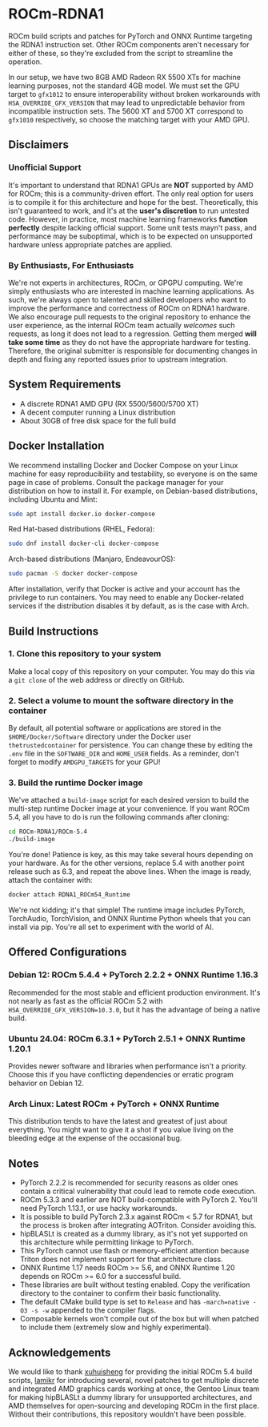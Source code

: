 # ROCm-RDNA1

ROCm build scripts and patches for PyTorch and ONNX Runtime targeting the RDNA1 instruction set. Other ROCm components aren't necessary for either of these, so they're excluded from the script to streamline the operation.

In our setup, we have two 8GB AMD Radeon RX 5500 XTs for machine learning purposes, not the standard 4GB model. We must set the GPU target to `gfx1012` to ensure interoperability without broken workarounds with `HSA_OVERRIDE_GFX_VERSION` that may lead to unpredictable behavior from incompatible instruction sets. The 5600 XT and 5700 XT correspond to `gfx1010` respectively, so choose the matching target with your AMD GPU.

## Disclaimers

### Unofficial Support

It's important to understand that RDNA1 GPUs are **NOT** supported by AMD for ROCm; this is a community-driven effort. The only real option for users is to compile it for this architecture and hope for the best. Theoretically, this isn't guaranteed to work, and it's at the **user's discretion** to run untested code. However, in practice, most machine learning frameworks **function perfectly** despite lacking official support. Some unit tests mayn't pass, and performance may be suboptimal, which is to be expected on unsupported hardware unless appropriate patches are applied.

### By Enthusiasts, For Enthusiasts

We're not experts in architectures, ROCm, or GPGPU computing. We're simply enthusiasts who are interested in machine learning applications. As such, we're always open to talented and skilled developers who want to improve the performance and correctness of ROCm on RDNA1 hardware. We also encourage pull requests to the original repository to enhance the user experience, as the internal ROCm team actually *welcomes* such requests, as long it does not lead to a regression. Getting them merged **will take some time** as they do not have the appropriate hardware for testing. Therefore, the original submitter is responsible for documenting changes in depth and fixing any reported issues prior to upstream integration.

## System Requirements

- A discrete RDNA1 AMD GPU (RX 5500/5600/5700 XT)
- A decent computer running a Linux distribution
- About 30GB of free disk space for the full build

## Docker Installation

We recommend installing Docker and Docker Compose on your Linux machine for easy reproducibility and testability, so everyone is on the same page in case of problems. Consult the package manager for your distribution on how to install it. For example, on Debian-based distributions, including Ubuntu and Mint:

```sh
sudo apt install docker.io docker-compose
```

Red Hat-based distributions (RHEL, Fedora):

```sh
sudo dnf install docker-cli docker-compose
```

Arch-based distributions (Manjaro, EndeavourOS):

```sh
sudo pacman -S docker docker-compose
```

After installation, verify that Docker is active and your account has the privilege to run containers. You may need to enable any Docker-related services if the distribution disables it by default, as is the case with Arch.

## Build Instructions

### 1. Clone this repository to your system

Make a local copy of this repository on your computer. You may do this via a `git clone` of the web address or directly on GitHub.

### 2. Select a volume to mount the software directory in the container

By default, all potential software or applications are stored in the ``$HOME/Docker/Software`` directory under the Docker user ``thetrustedcontainer`` for persistence. You can change these by editing the ``.env`` file in the ``SOFTWARE_DIR`` and ``HOME_USER`` fields. As a reminder, don't forget to modify ``AMDGPU_TARGETS`` for your GPU!

### 3. Build the runtime Docker image

We've attached a `build-image` script for each desired version to build the multi-step runtime Docker image at your convenience. If you want ROCm 5.4, all you have to do is run the following commands after cloning:

```sh
cd ROCm-RDNA1/ROCm-5.4
./build-image
```

You're done! Patience is key, as this may take several hours depending on your hardware. As for the other versions, replace 5.4 with another point release such as 6.3, and repeat the above lines. When the image is ready, attach the container with:

```sh
docker attach RDNA1_ROCm54_Runtime
```

We're not kidding; it's that simple! The runtime image includes PyTorch, TorchAudio, TorchVision, and ONNX Runtime Python wheels that you can install via pip. You're all set to experiment with the world of AI. 

## Offered Configurations

### Debian 12: ROCm 5.4.4 + PyTorch 2.2.2 + ONNX Runtime 1.16.3

Recommended for the most stable and efficient production environment. It's not nearly as fast as the official ROCm 5.2 with ``HSA_OVERRIDE_GFX_VERSION=10.3.0``, but it has the advantage of being a native build.

### Ubuntu 24.04: ROCm 6.3.1 + PyTorch 2.5.1 + ONNX Runtime 1.20.1

Provides newer software and libraries when performance isn't a priority. Choose this if you have conflicting dependencies or erratic program behavior on Debian 12.

### Arch Linux: Latest ROCm + PyTorch + ONNX Runtime

This distribution tends to have the latest and greatest of just about everything. You might want to give it a shot if you value living on the bleeding edge at the expense of the occasional bug.

## Notes

 - PyTorch 2.2.2 is recommended for security reasons as older ones contain a critical vulnerability that could lead to remote code execution.
 - ROCm 5.3.3 and earlier are NOT build-compatible with PyTorch 2. You'll need PyTorch 1.13.1, or use hacky workarounds.
 - It is possible to build PyTorch 2.3.x against ROCm < 5.7 for RDNA1, but the process is broken after integrating AOTriton. Consider avoiding this.
 - hipBLASLt is created as a dummy library, as it's not yet supported on this architecture while permitting linkage to PyTorch.
 - This PyTorch cannot use flash or memory-efficient attention because Triton does not implement support for that architecture class.
 - ONNX Runtime 1.17 needs ROCm >= 5.6, and ONNX Runtime 1.20 depends on ROCm >= 6.0 for a successful build.
 - These libraries are built without testing enabled. Copy the verification directory to the container to confirm their basic functionality.
 - The default CMake build type is set to `Release` and has `-march=native -O3 -s -w` appended to the compiler flags.
 - Composable kernels won't compile out of the box but will when patched to include them (extremely slow and highly experimental).

## Acknowledgements

We would like to thank [xuhuisheng](https://github.com/xuhuisheng) for providing the initial ROCm 5.4 build scripts, [lamikr](https://github.com/lamikr) for introducing several, novel patches to get multiple discrete and integrated AMD graphics cards working at once, the Gentoo Linux team for making hipBLASLt a dummy library for unsupported architectures, and AMD themselves for open-sourcing and developing ROCm in the first place. Without their contributions, this repository wouldn't have been possible.
